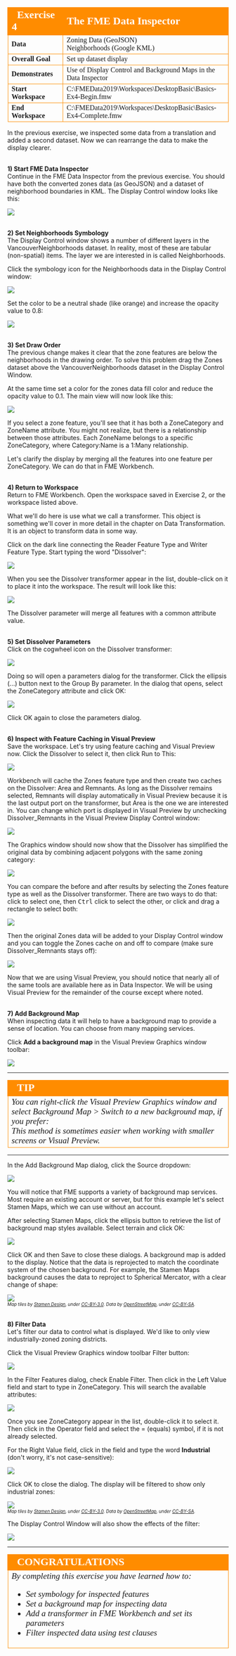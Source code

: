 <!--Exercise Section-->


<table style="border-spacing: 0px;border-collapse: collapse;font-family:serif">
<tr>
<td width=25% style="vertical-align:middle;background-color:darkorange;border: 2px solid darkorange">
<i class="fa fa-cogs fa-lg fa-pull-left fa-fw" style="color:white;padding-right: 12px;vertical-align:text-top"></i>
<span style="color:white;font-size:x-large;font-weight: bold">Exercise 4</span>
</td>
<td style="border: 2px solid darkorange;background-color:darkorange;color:white">
<span style="color:white;font-size:x-large;font-weight: bold">The FME Data Inspector</span>
</td>
</tr>

<tr>
<td style="border: 1px solid darkorange; font-weight: bold">Data</td>
<td style="border: 1px solid darkorange">Zoning Data (GeoJSON)<br>Neighborhoods (Google KML)</td>
</tr>

<tr>
<td style="border: 1px solid darkorange; font-weight: bold">Overall Goal</td>
<td style="border: 1px solid darkorange">Set up dataset display</td>
</tr>

<tr>
<td style="border: 1px solid darkorange; font-weight: bold">Demonstrates</td>
<td style="border: 1px solid darkorange">Use of Display Control and Background Maps in the Data Inspector</td>
</tr>

<tr>
<td style="border: 1px solid darkorange; font-weight: bold">Start Workspace</td>
<td style="border: 1px solid darkorange">C:\FMEData2019\Workspaces\DesktopBasic\Basics-Ex4-Begin.fmw</td>
</tr>

<tr>
<td style="border: 1px solid darkorange; font-weight: bold">End Workspace</td>
<td style="border: 1px solid darkorange">C:\FMEData2019\Workspaces\DesktopBasic\Basics-Ex4-Complete.fmw </td>
</tr>

</table>


In the previous exercise, we inspected some data from a translation and added a second dataset. Now we can rearrange the data to make the display clearer.


<br>**1) Start FME Data Inspector**
<br>Continue in the FME Data Inspector from the previous exercise. You should have both the converted zones data (as GeoJSON) and a dataset of neighborhood boundaries in KML. The Display Control window looks like this:

![](./Images/Img1.219.Ex4.DisplayControlWindow.png)


<br>**2) Set Neighborhoods Symbology**
<br>The Display Control window shows a number of different layers in the VancouverNeighborhoods dataset. In reality, most of these are tabular (non-spatial) items. The layer we are interested in is called Neighborhoods.

Click the symbology icon for the Neighborhoods data in the Display Control window:

![](./Images/Img1.220.Ex4.SetSymbologyIcon.png)

Set the color to be a neutral shade (like orange) and increase the opacity value to 0.8:

![](./Images/Img1.221.Ex4.SetSymbologyDialog.png)


<br>**3) Set Draw Order**
<br>The previous change makes it clear that the zone features are below the neighborhoods in the drawing order. To solve this problem drag the Zones dataset above the VancouverNeighborhoods dataset in the Display Control Window.

At the same time set a color for the zones data fill color and reduce the opacity value to 0.1. The main view will now look like this:

![](./Images/Img1.222.Ex4.ResymbolizedData.png)

If you select a zone feature, you'll see that it has both a ZoneCategory and ZoneName attribute. You might not realize, but there is a relationship between those attributes. Each ZoneName belongs to a specific ZoneCategory, where Category:Name is a 1:Many relationship.

Let's clarify the display by merging all the features into one feature per ZoneCategory. We can do that in FME Workbench.


<br>**4) Return to Workspace**
<br>Return to FME Workbench. Open the workspace saved in Exercise 2, or the workspace listed above.

What we'll do here is use what we call a transformer. This object is something we'll cover in more detail in the chapter on Data Transformation. It is an object to transform data in some way.

Click on the dark line connecting the Reader Feature Type and Writer Feature Type. Start typing the word "Dissolver":

![](./Images/Img1.223.Ex4.AddTransformer.png)

When you see the Dissolver transformer appear in the list, double-click on it to place it into the workspace. The result will look like this:

![](./Images/Img1.224.Ex4.DissolverTransformer.png)

The Dissolver parameter will merge all features with a common attribute value.

<br>**5) Set Dissolver Parameters**
<br>Click on the cogwheel icon on the Dissolver transformer:

![](./Images/Img1.225.Ex4.DissolverParametersButton.png)

Doing so will open a parameters dialog for the transformer. Click the ellipsis (...) button next to the Group By parameter. In the dialog that opens, select the ZoneCategory attribute and click OK:

![](./Images/Img1.226.Ex4.DissolverGroupByParameter.png)

Click OK again to close the parameters dialog.

<br>**6) Inspect with Feature Caching in Visual Preview**
<br>Save the workspace. Let's try using feature caching and Visual Preview now. Click the Dissolver to select it, then click Run to This:

![](./Images/Img1.227.Ex4.RunToThis.png)

Workbench will cache the Zones feature type and then create two caches on the Dissolver: Area and Remnants. As long as the Dissolver remains selected, Remnants will display automatically in Visual Preview because it is the last output port on the transformer, but Area is the one we are interested in. You can change which port is displayed in Visual Preview by unchecking Dissolver_Remnants in the Visual Preview Display Control window:

![](./Images/Img1.228.Ex4.DisplayControl.png)

The Graphics window should now show that the Dissolver has simplified the original data by combining adjacent polygons with the same zoning category:

![](./Images/Img1.229.Ex4.DissolverResults.png)

You can compare the before and after results by selecting the Zones feature type as well as the Dissolver transformer. There are two ways to do that: click to select one, then <kbd>Ctrl</kbd> click to select the other, or click and drag a rectangle to select both:

![](./Images/Img1.230.Ex4.ClickAndDragSelect.png)

Then the original Zones data will be added to your Display Control window and you can toggle the Zones cache on and off to compare (make sure Dissolver_Remnants stays off):

![](./Images/Img1.231.Ex4.CompareCaches.png)

Now that we are using Visual Preview, you should notice that nearly all of the same tools are available here as in Data Inspector. We will be using Visual Preview for the remainder of the course except where noted.

<br>**7) Add Background Map**
<br>When inspecting data it will help to have a background map to provide a sense of location. You can choose from many mapping services.

Click **Add a background map** in the Visual Preview Graphics window toolbar:

![](./Images/Img1.232.Ex4.AddABackgroundMap.png)

---

<!--Tip Section-->

<table style="border-spacing: 0px">
<tr>
<td style="vertical-align:middle;background-color:darkorange;border: 2px solid darkorange">
<i class="fa fa-info-circle fa-lg fa-pull-left fa-fw" style="color:white;padding-right: 12px;vertical-align:text-top"></i>
<span style="color:white;font-size:x-large;font-weight: bold;font-family:serif">TIP</span>
</td>
</tr>

<tr>
<td style="border: 1px solid darkorange">
<span style="font-family:serif; font-style:italic; font-size:larger">
You can right-click the Visual Preview Graphics window and select Background Map > Switch to a new background map, if you prefer:<br>
<img src="./Images/switch-to-a-new-background-map.png" alt=""><br>
This method is sometimes easier when working with smaller screens or Visual Preview.
</span>
</td>
</tr>
</table>

---

In the Add Background Map dialog, click the Source dropdown:

![](./Images/Img1.233.Ex4.BackgroundMapDialog.png)

You will notice that FME supports a variety of background map services. Most require an existing account or server, but for this example let's select Stamen Maps, which we can use without an account.

After selecting Stamen Maps, click the ellipsis button to retrieve the list of background map styles available. Select terrain and click OK:

![](./Images/Img1.234.Ex4.BackgroundMapPropertiesDialog.png)

Click OK and then Save to close these dialogs. A background map is added to the display. Notice that the data is reprojected to match the coordinate system of the chosen background. For example, the Stamen Maps background causes the data to reproject to Spherical Mercator, with a clear change of shape:

![](./Images/Img1.235.Ex4.DataWithBackgroundMap.png)
<br><span style="font-style:italic;font-size:x-small">Map tiles by <a href="https://stamen.com">Stamen Design</a>, under <a href="https://creativecommons.org/licenses/by/3.0">CC-BY-3.0</a>. Data by <a href="http://openstreetmap.org">OpenStreetMap</a>, under <a href="http://creativecommons.org/licenses/by-sa/3.0">CC-BY-SA</a>.


<br>**8) Filter Data**
<br>Let's filter our data to control what is displayed. We'd like to only view industrially-zoned zoning districts.

Click the Visual Preview Graphics window toolbar Filter button:

![](./Images/Img1.236.Ex4.FilterButton.png)

In the Filter Features dialog, check Enable Filter. Then click in the Left Value field and start to type in ZoneCategory. This will search the available attributes:

![](./Images/Img1.237.Ex4.AttributeSearch.png)

Once you see ZoneCategory appear in the list, double-click it to select it. Then click in the Operator field and select the = (equals) symbol, if it is not already selected.

For the Right Value field, click in the field and type the word **Industrial** (don't worry, it's not case-sensitive):

![](./Images/Img1.238.Ex4.OneFilterSet.png)

Click OK to close the dialog. The display will be filtered to show only industrial zones:

![](./Images/Img1.239.Ex4.FilteredData.png)
<br><span style="font-style:italic;font-size:x-small">Map tiles by <a href="https://stamen.com">Stamen Design</a>, under <a href="https://creativecommons.org/licenses/by/3.0">CC-BY-3.0</a>. Data by <a href="http://openstreetmap.org">OpenStreetMap</a>, under <a href="http://creativecommons.org/licenses/by-sa/3.0">CC-BY-SA</a>.

The Display Control Window will also show the effects of the filter:

![](./Images/Img1.240.Ex4.DisplayControlFilter.png)

---

<!--Exercise Congratulations Section-->

<table style="border-spacing: 0px">
<tr>
<td style="vertical-align:middle;background-color:darkorange;border: 2px solid darkorange">
<i class="fa fa-thumbs-o-up fa-lg fa-pull-left fa-fw" style="color:white;padding-right: 12px;vertical-align:text-top"></i>
<span style="color:white;font-size:x-large;font-weight: bold;font-family:serif">CONGRATULATIONS</span>
</td>
</tr>

<tr>
<td style="border: 1px solid darkorange">
<span style="font-family:serif; font-style:italic; font-size:larger">
By completing this exercise you have learned how to:
<br>
<ul>
<li>Set symbology for inspected features</li>
<li>Set a background map for inspecting data</li>
<li>Add a transformer in FME Workbench and set its parameters</li>
<li>Filter inspected data using test clauses</li>
</span>
</td>
</tr>
</table>
